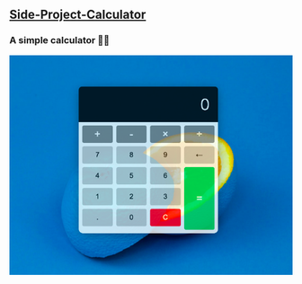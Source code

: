 <h2><a href="https://chenyunzhang.github.io/Side-project-calculator/">Side-Project-Calculator</a></h2>
<h3> A simple calculator 👩‍💻</h3>
<img src="calculator.png"/>

